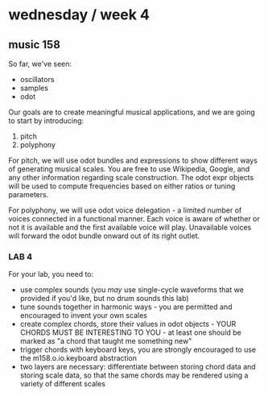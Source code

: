 # wednesday / week 4
## music 158

So far, we've seen:

* oscillators
* samples
* odot


Our goals are to create meaningful musical applications, and we are going to start by introducing:

1. pitch
2. polyphony

For pitch, we will use odot bundles and expressions to show different ways of generating musical scales. You are free to use Wikipedia, Google, and any other information regarding scale construction. The odot expr objects will be used to compute frequencies based on either ratios or tuning parameters.

For polyphony, we will use odot voice delegation - a limited number of voices connected in a functional manner. Each voice is aware of whether or not it is available and the first available voice will play. Unavailable voices will forward the odot bundle onward out of its right outlet.

### LAB 4

For your lab, you need to:

* use complex sounds (you *may* use single-cycle waveforms that we provided if you'd like, but no drum sounds this lab)
* tune sounds together in harmonic ways - you are permitted and encouraged to invent your own scales
* create complex chords, store their values in odot objects - YOUR CHORDS MUST BE INTERESTING TO YOU - at least one should be marked as "a chord that taught me something new"
* trigger chords with keyboard keys, you are strongly encouraged to use the m158.o.io.keyboard abstraction
* two layers are necessary: differentiate between storing chord data and storing scale data, so that the same chords may be rendered using a variety of different scales